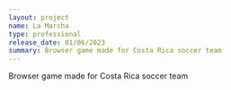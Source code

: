 ```yaml
---
layout: project
name: La Marcha
type: professional
release_date: 01/06/2023
summary: Browser game made for Costa Rica soccer team
---
```


Browser game made for Costa Rica soccer team